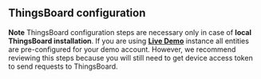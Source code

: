 ## ThingsBoard configuration

**Note** ThingsBoard configuration steps are necessary only in case of **local ThingsBoard installation**.
If you are using [**Live Demo**](https://demo.thingsboard.io/) instance all entities are pre-configured for your demo account.
However, we recommend reviewing this steps because you will still need to get device access token to send requests to ThingsBoard.